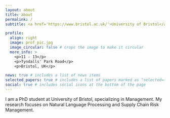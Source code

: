```yaml
---
layout: about
title: about
permalink: /
subtitle: <a href='https://www.bristol.ac.uk/'>University of Bristol</a>    zhengzhe.peng@bristol.ac.uk

profile:
  align: right
  image: prof_pic.jpg
  image_circular: false # crops the image to make it circular
  more_info: >
    <p>11 - 13</p>
    <p>Tyndalls' Park Road</p>
    <p>Bristol, UK</p>

news: true # includes a list of news items
selected_papers: true # includes a list of papers marked as "selected={true}"
social: true # includes social icons at the bottom of the page
---
```



I am a PhD student at University of Bristol, specializing in Management. My research focuses on Natural Language Processing and Supply Chain Risk Management.


<!-- Write your biography here. Tell the world about yourself. Link to your favorite [subreddit](http://reddit.com). You can put a picture in, too. The code is already in, just name your picture `prof_pic.jpg` and put it in the `img/` folder.

Put your address / P.O. box / other info right below your picture. You can also disable any of these elements by editing `profile` property of the YAML header of your `_pages/about.md`. Edit `_bibliography/papers.bib` and Jekyll will render your [publications page](/al-folio/publications/) automatically.

Link to your social media connections, too. This theme is set up to use [Font Awesome icons](https://fontawesome.com/) and [Academicons](https://jpswalsh.github.io/academicons/), like the ones below. Add your Facebook, Twitter, LinkedIn, Google Scholar, or just disable all of them. -->
